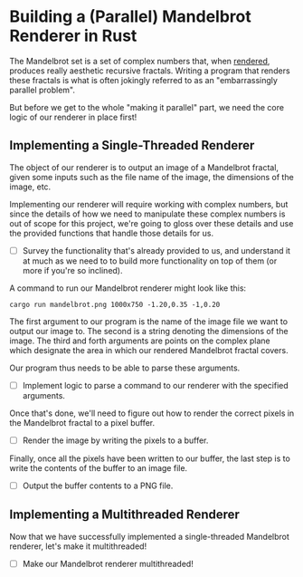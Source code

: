 # Building a (Parallel) Mandelbrot Renderer in Rust 

The Mandelbrot set is a set of complex numbers that, when [rendered][mandelbrot-image], produces really aesthetic
recursive fractals. Writing a program that renders these fractals is what is often jokingly
referred to as an "embarrassingly parallel problem". 

But before we get to the whole "making it parallel" part, we need the core logic of our 
renderer in place first! 

## Implementing a Single-Threaded Renderer

The object of our renderer is to output an image of a Mandelbrot fractal, given some inputs
such as the file name of the image, the dimensions of the image, etc.

Implementing our renderer will require working with complex numbers, but since the details of
how we need to manipulate these complex numbers is out of scope for this project, we're
going to gloss over these details and use the provided functions that handle those details for us.

- [ ] Survey the functionality that's already provided to us, and understand it at much as we 
need to to build more functionality on top of them (or more if you're so inclined).

A command to run our Mandelbrot renderer might look like this:
```
cargo run mandelbrot.png 1000x750 -1.20,0.35 -1,0.20
```

The first argument to our program is the name of the image file we want to output our image to.
The second is a string denoting the dimensions of the image. The third and forth arguments are
points on the complex plane which designate the area in which our rendered Mandelbrot fractal 
covers. 

Our program thus needs to be able to parse these arguments.

- [ ] Implement logic to parse a command to our renderer with the specified arguments.

Once that's done, we'll need to figure out how to render the correct pixels in the Mandelbrot 
fractal to a pixel buffer.

- [ ] Render the image by writing the pixels to a buffer.

Finally, once all the pixels have been written to our buffer, the last step is to write the
contents of the buffer to an image file.

- [ ] Output the buffer contents to a PNG file.

## Implementing a Multithreaded Renderer

Now that we have successfully implemented a single-threaded Mandelbrot renderer, let's make
it multithreaded!

- [ ] Make our Mandelbrot renderer multithreaded!

[mandelbrot-image]: https://en.wikipedia.org/wiki/Mandelbrot_set#/media/File:Mandel_zoom_00_mandelbrot_set.jpg
